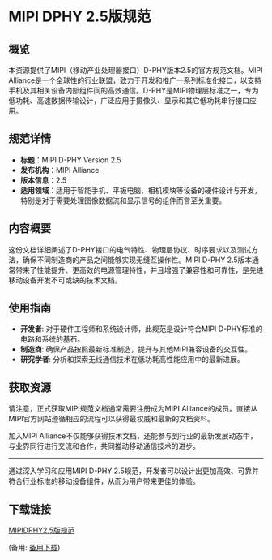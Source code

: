 # MIPI DPHY 2.5版规范

## 概览

本资源提供了MIPI（移动产业处理器接口）D-PHY版本2.5的官方规范文档。MIPI Alliance是一个全球性的行业联盟，致力于开发和推广一系列标准化接口，以支持手机及其相关设备内部组件间的高效通信。D-PHY是MIPI物理层标准之一，专为低功耗、高速数据传输设计，广泛应用于摄像头、显示和其它低功耗串行接口应用。

## 规范详情

- **标题**：MIPI D-PHY Version 2.5
- **发布机构**：MIPI Alliance
- **版本信息**：2.5
- **适用领域**：适用于智能手机、平板电脑、相机模块等设备的硬件设计与开发，特别是对于需要处理图像数据流和显示信号的组件而言至关重要。

## 内容概要

这份文档详细阐述了D-PHY接口的电气特性、物理层协议、时序要求以及测试方法，确保不同制造商的产品之间能够实现无缝互操作性。MIPI D-PHY 2.5版本通常带来了性能提升、更高效的电源管理特性，并且增强了兼容性和可靠性，是先进移动设备开发不可或缺的技术文档。

## 使用指南

- **开发者**: 对于硬件工程师和系统设计师，此规范是设计符合MIPI D-PHY标准的电路和系统的基石。
- **制造商**: 确保产品按照最新标准制造，提升与其他MIPI兼容设备的交互性。
- **研究学者**: 分析和探索无线通信技术在低功耗高性能应用中的最新进展。

## 获取资源

请注意，正式获取MIPI规范文档通常需要注册成为MIPI Alliance的成员。直接从MIPI官方网站遵循相应的流程可以获得最权威和最新的文档资料。

加入MIPI Alliance不仅能够获得技术文档，还能参与到行业的最新发展动态中，与业界同行进行交流和合作，共同推动移动通信技术的进步。

---

通过深入学习和应用MIPI D-PHY 2.5规范，开发者可以设计出更加高效、可靠并符合行业标准的移动设备组件，从而为用户带来更佳的体验。

## 下载链接
[MIPIDPHY2.5版规范](https://pan.quark.cn/s/550a574b11a5) 

(备用: [备用下载](https://pan.baidu.com/s/1HtM_ijRtrEY8fNyrKSCp_A?pwd=1234))
